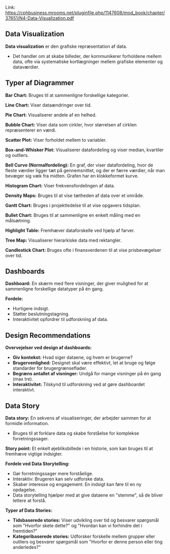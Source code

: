 Link: https://cphbusiness.mrooms.net/pluginfile.php/1147608/mod_book/chapter/37651/N4-Data-Visualization.pdf

## Data Visualization

**Data visualization** er den grafiske repræsentation af data.
* Det handler om at skabe billeder, der kommunikerer forholdene mellem data, ofte via systematiske kortlægninger mellem grafiske elementer og dataværdier.

## Typer af Diagrammer

**Bar Chart:** Bruges til at sammenligne forskellige kategorier.

**Line Chart:** Viser dataændringer over tid.

**Pie Chart:** Visualiserer andele af en helhed.

**Bubble Chart:** Viser data som cirkler, hvor størrelsen af cirklen repræsenterer en værdi.

**Scatter Plot:** Viser forholdet mellem to variabler.

**Box-and-Whisker Plot:** Visualiserer datafordeling og viser median, kvartiler og outliers.

**Bell Curve (Normalfordeling):** En graf, der viser datafordeling, hvor de fleste værdier ligger tæt på gennemsnittet, og der er færre værdier, når man bevæger sig væk fra midten. Grafen har en klokkeformet kurve.

**Histogram Chart:** Viser frekvensfordelingen af data.

**Density Maps:** Bruges til at vise tætheden af data over et område.

**Gantt Chart:** Bruges i projektledelse til at vise opgavers tidsplan.

**Bullet Chart:** Bruges til at sammenligne en enkelt måling med en målsætning.

**Highlight Table:** Fremhæver dataforskelle ved hjælp af farver.

**Tree Map:** Visualiserer hierarkiske data med rektangler.

**Candlestick Chart:** Bruges ofte i finansverdenen til at vise prisbevægelser over tid.

## Dashboards

**Dashboard:** En skærm med flere visninger, der giver mulighed for at sammenligne forskellige datatyper på én gang.

**Fordele:**
* Hurtigere indsigt.
* Støtter beslutningstagning.
* Interaktivitet opfordrer til udforskning af data.

## Design Recommendations

**Overvejelser ved design af dashboards:**
* **Giv kontekst:** Hvad siger dataene, og hvem er brugerne?
* **Brugervenlighed:** Designet skal være effektivt, let at bruge og følge standarder for brugergrænseflader.
* **Begræns antallet af visninger:** Undgå for mange visninger på én gang (max tre).
* **Interaktivitet:** Tilskynd til udforskning ved at gøre dashboardet interaktivt.

## Data Story

**Data story:** En sekvens af visualiseringer, der arbejder sammen for at formidle information.
* Bruges til at forklare data og skabe forståelse for komplekse forretningssager.

**Story point:** Et enkelt øjebliksbillede i en historie, som kan bruges til at fremhæve vigtige indsigter.

**Fordele ved Data Storytelling:**
* Gør forretningssager mere forståelige.
* Interaktiv: Brugeren kan selv udforske data.
* Skaber interesse og engagement: En indsigt kan føre til en ny opdagelse.
* Data storytelling hjælper med at give dataene en "stemme", så de bliver lettere at forstå.

**Typer af Data Stories:**
* **Tidsbaserede stories:** Viser udvikling over tid og besvarer spørgsmål som "Hvorfor skete dette?" og "Hvordan kan vi forhindre det i fremtiden?"
* **Kategoribaserede stories:** Udforsker forskelle mellem grupper eller outliers og besvarer spørgsmål som "Hvorfor er denne person eller ting anderledes?"
